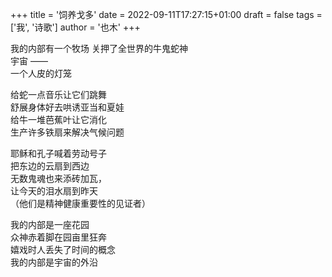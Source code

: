 +++
title = '饲养戈多'
date = 2022-09-11T17:27:15+01:00
draft = false
tags = ['我', '诗歌']
author = '也木'
+++

我的内部有一个牧场  <!--more-->
关押了全世界的牛鬼蛇神  
宇宙 ——  
一个人皮的灯笼  

给蛇一点音乐让它们跳舞  
舒展身体好去哄诱亚当和夏娃  
给牛一堆芭蕉叶让它消化  
生产许多铁扇来解决气候问题  

耶稣和孔子喊着劳动号子  
把东边的云扇到西边  
无数鬼魂也来添砖加瓦，  
让今天的泪水扇到昨天  
（他们是精神健康重要性的见证者）  

我的内部是一座花园  
众神赤着脚在园亩里狂奔  
嬉戏时人丢失了时间的概念  
我的内部是宇宙的外沿  